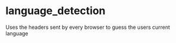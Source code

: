 language_detection
==================

Uses the headers sent by every browser to guess the users current language
